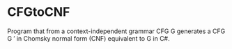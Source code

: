 # CFGtoCNF
Program that from a context-independent grammar CFG G generates a CFG G ′ in Chomsky normal form (CNF) equivalent to G in C#.
